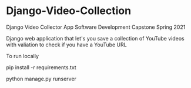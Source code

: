# Django-Video-Collection
Django Video Collector App Software Development Capstone Spring 2021

Django web application that let's you save a collection of YouTube videos with valiation to check if you have a YouTube URL

To run locally <br>

pip install -r requirements.txt <br>

python manage.py runserver

